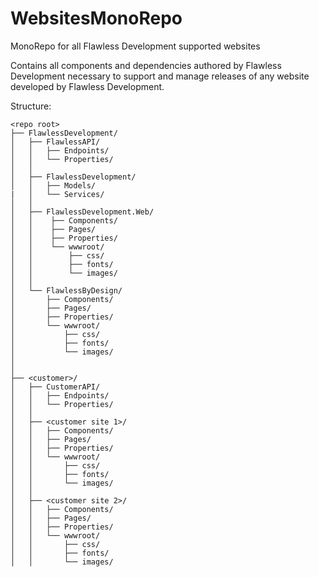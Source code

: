 # WebsitesMonoRepo
MonoRepo for all Flawless Development supported websites

Contains all components and dependencies authored by Flawless Development necessary to support and manage releases of any website developed by Flawless Development.

Structure:
```
<repo root>
├── FlawlessDevelopment/
│   ├── FlawlessAPI/
│   │   ├── Endpoints/
│   │   └── Properties/
│   │
│   ├── FlawlessDevelopment/
│   │   ├── Models/
|   │   └── Services/
│   │ 
│   ├── FlawlessDevelopment.Web/
│   │    ├── Components/
│   │    ├── Pages/
│   │    ├── Properties/
│   │    └── wwwroot/
│   │        ├── css/
│   │        ├── fonts/
│   │        └── images/
│   │   
│   └── FlawlessByDesign/
│       ├── Components/
│       ├── Pages/
│       ├── Properties/
│       └── wwwroot/
│           ├── css/
│           ├── fonts/
│           └── images/
│   
│
├── <customer>/
│   ├── CustomerAPI/
│   │   ├── Endpoints/
│   │   └── Properties/
│   │
│   ├── <customer site 1>/
│   │   ├── Components/
│   │   ├── Pages/
│   │   ├── Properties/
│   │   └── wwwroot/
│   │       ├── css/
│   │       ├── fonts/
│   │       └── images/
│   │   
│   ├── <customer site 2>/
│   │   ├── Components/
│   │   ├── Pages/
│   │   ├── Properties/
│   │   └── wwwroot/
│   │       ├── css/
│   │       ├── fonts/
│   │       └── images/
```
